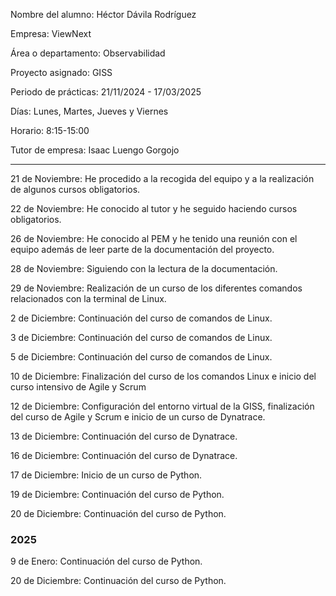 Nombre del alumno: Héctor Dávila Rodríguez

Empresa: ViewNext

Área o departamento: Observabilidad

Proyecto asignado: GISS

Periodo de prácticas: 21/11/2024 - 17/03/2025

Días: Lunes, Martes, Jueves y Viernes

Horario: 8:15-15:00

Tutor de empresa: Isaac Luengo Gorgojo

---------------------------------------------------------------------------------------------

21 de Noviembre: He procedido a la recogida del equipo y a la realización de algunos cursos obligatorios.

22 de Noviembre: He conocido al tutor y he seguido haciendo cursos obligatorios.

26 de Noviembre: He conocido al PEM y he tenido una reunión con el equipo además de leer parte de la documentación del proyecto.

28 de Noviembre: Siguiendo con la lectura de la documentación.

29 de Noviembre: Realización de un curso de los diferentes comandos relacionados con la terminal de Linux.

2 de Diciembre: Continuación del curso de comandos de Linux.

3 de Diciembre: Continuación del curso de comandos de Linux.

5 de Diciembre: Continuación del curso de comandos de Linux.

10 de Diciembre: Finalización del curso de los comandos Linux e inicio del curso intensivo de Agile y Scrum

12 de Diciembre: Configuración del entorno virtual de la GISS, finalización del curso de Agile y Scrum e inicio de un curso de Dynatrace.

13 de Diciembre: Continuación del curso de Dynatrace.

16 de Diciembre: Continuación del curso de Dynatrace.

17 de Diciembre: Inicio de un curso de Python.

19 de Diciembre: Continuación del curso de Python.

20 de Diciembre: Continuación del curso de Python.

<h3>2025</h3>
9 de Enero: Continuación del curso de Python.

20 de Diciembre: Continuación del curso de Python.


